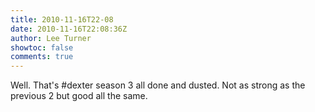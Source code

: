 ```yaml
---
title: 2010-11-16T22-08
date: 2010-11-16T22:08:36Z
author: Lee Turner
showtoc: false
comments: true
---
```


Well. That's #dexter season 3 all done and dusted. Not as strong as the previous 2 but good all the same.

